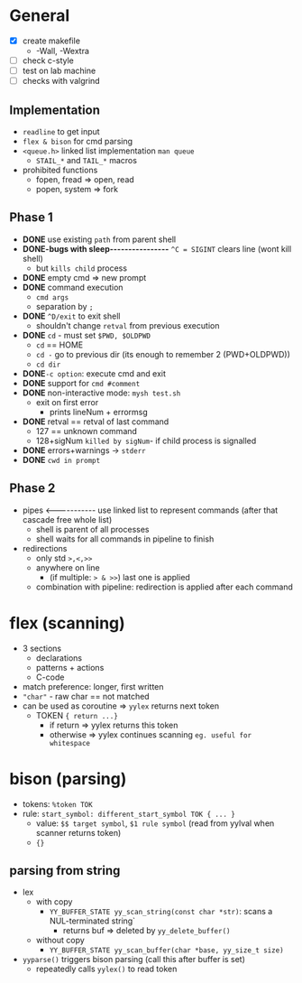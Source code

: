 # General
- [x] create makefile
    - -Wall, -Wextra 
- [ ] check c-style
- [ ] test on lab machine
- [ ] checks with valgrind

## Implementation
- `readline` to get input
- `flex & bison` for cmd parsing
- `<queue.h>` linked list implementation `man queue`
    - `STAIL_*` and `TAIL_*` macros
- prohibited functions
    - fopen, fread => open, read
    - popen, system => fork

## Phase 1
- **DONE** use existing `path` from parent shell
- **DONE-bugs with sleep----------------** `^C = SIGINT` clears line (wont kill shell)
    - but `kills child` process
- **DONE** empty cmd => new prompt
- **DONE** command execution
    - `cmd args`
    - separation by `;`
- **DONE** `^D/exit` to exit shell
    - shouldn't change `retval` from previous execution
- **DONE** `cd` - must set `$PWD, $OLDPWD`
    - `cd` == HOME
    - `cd -` go to previous dir (its enough to remember 2 (PWD+OLDPWD))
    - `cd dir`
- **DONE**`-c option`: execute cmd and exit
- **DONE** support for `cmd #comment`
- **DONE** non-interactive mode: `mysh test.sh`
    - exit on first error
        - prints lineNum + errormsg
- **DONE** retval == retval of last command
    - 127 == unknown command
    - 128+sigNum `killed by sigNum`- if child process is signalled
- **DONE** errors+warnings -> `stderr`
- **DONE** `cwd in prompt`

## Phase 2
- pipes <----------- use linked list to represent commands (after that cascade free whole list)
    - shell is parent of all processes
    - shell waits for all commands in pipeline to finish
- redirections
    - only std `>,<,>>`
    - anywhere on line
        - (if multiple: `> & >>`)   last one is applied
    - combination with pipeline: redirection is applied after each command


# flex (scanning)
- 3 sections
    - declarations
    - patterns + actions
    - C-code
- match preference: longer, first written
- `"char"` - raw char == not matched
- can be used as coroutine => `yylex` returns next token
    - TOKEN `{ return ...}`
        - if return => yylex returns this token
        - otherwise => yylex continues scanning `eg. useful for whitespace`

# bison (parsing)
- tokens: `%token TOK`
- rule: `start_symbol: different_start_symbol TOK { ... }`
    - value: `$$ target symbol`, `$1 rule symbol` (read from yylval when scanner returns token)
    - `{}`

## parsing from string
- lex
    - with copy
        - `YY_BUFFER_STATE yy_scan_string(const char *str)`: scans a NUL-terminated string`
            - returns buf => deleted by `yy_delete_buffer()`
    - without copy
        - `YY_BUFFER_STATE yy_scan_buffer(char *base, yy_size_t size)`
- `yyparse()` triggers bison parsing (call this after buffer is set)
    - repeatedly calls `yylex()` to read token